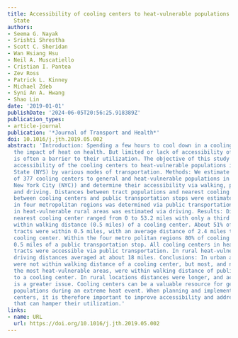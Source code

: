 ```yaml
---
title: Accessibility of cooling centers to heat-vulnerable populations in New York
  State
authors:
- Seema G. Nayak
- Srishti Shrestha
- Scott C. Sheridan
- Wan Hsiang Hsu
- Neil A. Muscatiello
- Cristian I. Pantea
- Zev Ross
- Patrick L. Kinney
- Michael Zdeb
- Syni An A. Hwang
- Shao Lin
date: '2019-01-01'
publishDate: '2024-06-05T20:56:25.918389Z'
publication_types:
- article-journal
publication: '*Journal of Transport and Health*'
doi: 10.1016/j.jth.2019.05.002
abstract: 'Introduction: Spending a few hours to cool down in a cooling center reduces
  the impact of heat on health. But limited or lack of accessibility of these facilities
  is often a barrier to their utilization. The objective of this study was to assess
  accessibility of the cooling centers to heat-vulnerable populations in New York
  State (NYS) by various modes of transportation. Methods: We estimate the proximity
  of 377 cooling centers to general and heat-vulnerable populations in NYS (excluding
  New York City (NYC)) and determine their accessibility via walking, public transportation
  and driving. Distances between tract populations and nearest cooling center, and
  between cooling centers and public transportation stops were estimated. Accessibility
  in four metropolitan regions was determined via public transportation while accessibility
  in heat-vulnerable rural areas was estimated via driving. Results: Distances to
  nearest cooling center ranged from 0 to 53.2 miles with only a third of NYS population
  within walking distance (0.5 miles) of a cooling center. About 51% of heat-vulnerable
  tracts were within 0.5 miles, with an average distance of 2.4 miles to the nearest
  cooling center. Within the four metro politan regions 80% of cooling centers within
  0.5 miles of a public transportation stop. All cooling centers in heat-vulnerable
  tracts were accessible via public transportation. In rural heat-vulnerable tracts,
  driving distances averaged at about 18 miles. Conclusions: In urban areas many residents
  were not within walking distance of a cooling center, but most, and nearly all in
  the most heat-vulnerable areas, were within walking distance of public transportation
  to a cooling center. In rural locations distances were longer, and accessibility
  is a greater issue. Cooling centers can be a valuable resource for general and heat-vulnerable
  populations during an extreme heat event. When planning and implementing cooling
  centers, it is therefore important to improve accessibility and address other barriers
  that can hamper their utilization.'
links:
- name: URL
  url: https://doi.org/10.1016/j.jth.2019.05.002
---
```

